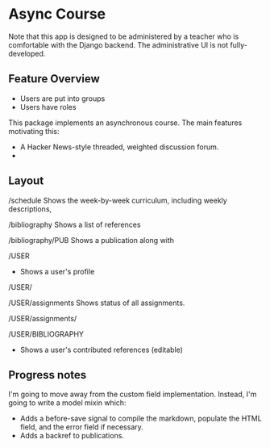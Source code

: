 # Async Course

Note that this app is designed to be administered by a teacher who is comfortable with
the Django backend. The administrative UI is not fully-developed.

## Feature Overview

- Users are put into groups
- Users have roles

This package implements an asynchronous course. The main features 
motivating this:
- A Hacker News-style threaded, weighted discussion forum.
- 

## Layout

/schedule
Shows the week-by-week curriculum, including weekly descriptions, 

/bibliography
Shows a list of references

/bibliography/PUB
Shows a publication along with 

/USER
  - Shows a user's profile

/USER/

/USER/assignments
Shows status of all assignments.

/USER/assignments/

/USER/BIBLIOGRAPHY
- Shows a user's contributed references (editable)

## Progress notes

I'm going to move away from the custom field implementation. Instead, I'm going to
write a model mixin which:

- Adds a before-save signal to compile the markdown, populate the HTML field, 
  and the error field if necessary.
- Adds a backref to publications.



